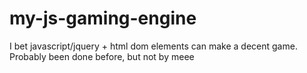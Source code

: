 # my-js-gaming-engine
I bet javascript/jquery + html dom elements can make a decent game.  Probably been done before, but not by meee
